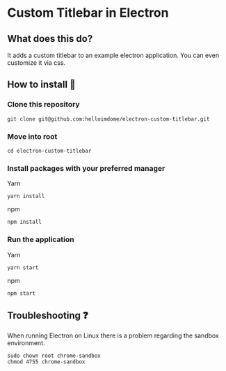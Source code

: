 # Custom Titlebar in Electron

## What does this do?
It adds a custom titlebar to an example electron application.
You can even customize it via css.

## How to install 🔨

### Clone this repository
```
git clone git@github.com:helloimdome/electron-custom-titlebar.git
```

### Move into root
```
cd electron-custom-titlebar
```

### Install packages with your preferred manager
Yarn
```
yarn install
```

npm
```
npm install
```

### Run the application
Yarn 
```
yarn start
```

npm
```
npm start
```

## Troubleshooting ❓
When running Electron on Linux there is a problem regarding the sandbox environment.
```
sudo chown root chrome-sandbox
chmod 4755 chrome-sandbox
```

